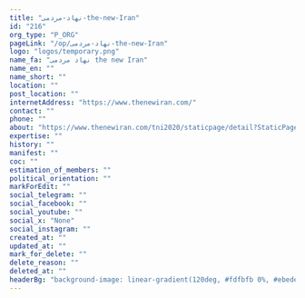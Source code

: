 ```yaml
---
title: "نهاد-مردمی-the-new-Iran"
id: "216"
org_type: "P_ORG"
pageLink: "/op/نهاد-مردمی-the-new-Iran"
logo: "logos/temporary.png"
name_fa: "نهاد مردمی the new Iran"
name_en: ""
name_short: ""
location: ""
post_location: ""
internetAddress: "https://www.thenewiran.com/"
contact: ""
phone: ""
about: "https://www.thenewiran.com/tni2020/staticpage/detail?StaticPageName=Aboutus"
expertise: ""
history: ""
manifest: ""
coc: ""
estimation_of_members: ""
political_orientation: ""
markForEdit: ""
social_telegram: ""
social_facebook: ""
social_youtube: ""
social_x: "None"
social_instagram: ""
created_at: ""
updated_at: ""
mark_for_delete: ""
delete_reason: ""
deleted_at: ""
headerBg: "background-image: linear-gradient(120deg, #fdfbfb 0%, #ebedee 100%);"
---
```


